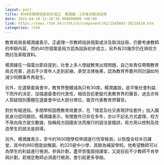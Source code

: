 ```yaml
---
layout: post
title: 約40宗教師投訴初步成立　楊潤雄：1宗或涉取消註冊
date: 2021-04-10 11:28:59.000000000 +08:00
link: https://news.rthk.hk/rthk/ch/component/k2/1585083-20210410.htm
categories: rthk
---
```


教育局局長楊潤雄表示，正處理一宗教師投訴個案或涉及取消註冊，仍要考慮教師的申辯內容，而約40宗個案是局方認為投訴初步成立，另外有20幾宗仍在與校方商討及索取資料。

楊潤雄在一個電台節目提到，社會上多人懷疑教育出現問題，自己有責任帶領教育局去完善，過去不少青年人走到前線，承受法律後果，認為教育界要共同討論如何減少同類事件再發生。

另外，在選舉委員會中，教育界整體減為只有30席，楊潤雄說，是平衡社會利益下而作的決定，加強選委會的代表性，相信目前更能代表教育界的聲音，過去亦有人質疑個別團體在選委會中佔大部分席位，能否代表教育界聲音。

對於有報道指，多間學校因應教育局要求，在「情意及社交表現評估套件」加入國民身分認同題目，楊潤雄表示，有關套件已存在多年，亦以不記名方式處理，校方不用向局方提交數據，指稱局方因國安法而推行的說法是錯誤，局方用以控制及改造學生的說法是誤導。

另外，楊潤雄表示，至今約1600間學校申請進行恆常檢測，以恢復全校半日課堂，其中約860間是幼稚園，約220是中小學，其餘為補習學校。他希望教師可以為學生的利益進行檢測，參與計劃，盡早恢復面授課堂，又說目前不少教師不肯參與計劃，若規定教師必須進行檢測，會引起更多爭拗。

